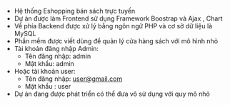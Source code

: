 - Hệ thống Eshopping bán sách trực tuyến 
- Dự án được làm Frontend sử dụng Framework Boostrap và Ajax , Chart
- Về phía Backend được xử lý bằng ngôn ngữ PHP và cơ sở dữ liệu là MySQL
- Phần mềm được viết dùng để quản lý cửa hàng sách với mô hình nhỏ
- Tài khoản đăng nhập Admin:
    + Tên đăng nhập: admin
    + Mật khẩu: admin
- Hoặc tài khoản user: 
    + Tên đăng nhập: user@gmail.com
    + Mật khẩu : user
- Dự án đang được phát triển có thể đưa vô sử dụng với quy mô nhỏ



